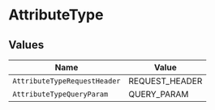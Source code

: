 # AttributeType


## Values

| Name                         | Value                        |
| ---------------------------- | ---------------------------- |
| `AttributeTypeRequestHeader` | REQUEST_HEADER               |
| `AttributeTypeQueryParam`    | QUERY_PARAM                  |